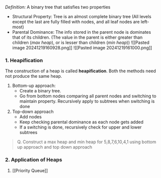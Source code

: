 *Definition:* A binary tree that satisfies two properties
- Structural Property: Tree is an almost complete binary tree (All levels except the last are fully filled with nodes, and all leaf nodes are left-most)
- Parental Dominance: The info stored in the parent node is dominates that of its children. (The value in the parent is either greater than children (*max heap*), or is lesser than children (*min heap*))
![[Pasted image 20241219160928.png]]
![[Pasted image 20241219161000.png]]


### 1. Heapification
The construction of a heap is called **heapification**. Both the methods need not produce the same heap.
1. Bottom-up approach:
	- Create a binary tree.
	- Go from bottom nodes comparing all parent nodes and switching to maintain property. Recursively apply to subtrees when switching is done
2. Top-down approach
	- Add nodes
	- Keep checking parental dominance as each node gets added
	- If a switching is done, recursively check for upper and lower subtrees

> Q. Construct a max heap and min heap for 5,8,7,6,10,4,1 using bottom up approach and top down approach


### 2. Application of Heaps
1. [[Priority Queue]]